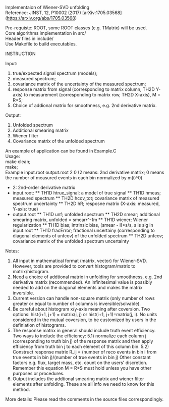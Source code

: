 Implementaion of Wiener-SVD unfolding    
Reference: 	JINST, 12, P10002 (2017) \[arXiv:1705.03568](https://arxiv.org/abs/1705.03568)  

Pre-requiste: ROOT, some ROOT classes (e.g. TMatrix) will be used.  
Core algorithms implementation in src/  
Header files in include/  
Use Makefile to build executables.  

INSTRUCTION

Input: 
1. true/expected signal spectrum (models); 
2. measured spectrum; 
3. covariance matrix of the uncertainty of the measured spectrum; 
4. response matrix from signal (corresponding to matrix column, TH2D Y-axis) to measurement (corresponding to matrix row, TH2D X-axis), M = R*S; 
5. Choice of addional matrix for smoothness, e.g. 2nd derivative matrix.  

Output:
1. Unfolded spectrum
2. Additional smearing matrix
3. Wiener filter
4. Covariance matrix of the unfolded spectrum


An example of application can be found in Example.C  
Usage:  
make clean;  
make;  
Example input.root output.root 2 0 
(2 means: 2nd derivative matrix; 0 means the number of measured events in each bin normalized by m(i)^0)

* 2: 2nd-order derivative matrix
* input.root:
** TH1D htrue_signal; a model of true signal
** TH1D hmeas; measured spectrum
** TH2D hcov_tot; covariance matrix of measured spectrum uncertainty
** TH2D hR; resposne matrix (X-axis: measured, Y-axis: true)
* output.root
** TH1D unf; unfolded spectrum
** TH2D smear; additional smearing matrix, unfolded = smear*r^-1*m
** TH1D wiener; Wiener regularization
** TH1D bias; intrinsic bias, (smear - I)*s/s, s is sig in input.root
** TH1D fracError; fractional uncertainy (corresponding to diagonal elements of unfcov) of the unfolded spectrum
** TH2D unfcov; covariance matrix of the unfolded spectrum uncertainty

Notes:
1. All input in mathematical format (matrix, vector) for Wiener-SVD. However, tools are provided to convert histogram/matrix to matrix/histogram.  
2. Need a choice of addtional matrix in unfolding for smoothness, e.g. 2nd derivative matrix (recommended). An infinitesimal value is possibly needed to add on the diagonal elements and makes the matrix inversible.
3. Current version can handle non-square matrix (only number of rows greater or equal to number of columns is inversible/solvable).
4. Be careful about histogram x/y-axis meaning after coversion. Two options: hist(i+1, j+1) = matrix(i, j) or hist(i+1, j+1)=matrix(j, i). No units considered in the mutual coversion, to be customized by users in the definiation of histograms.
5. The response matrix in general should include truth event efficiency. Two ways to include the efficiency:
  5.1) normalize each column j (corresponding to truth bin j) of the response matrix and then apply efficiency from truth bin j to each element of this column bin.
  5.2) Construct response matrix R_ij = (number of reco events in bin i from true events in bin j)/(number of true events in bin j)
Other constant factors e.g. flux, target mass, etc. count on the users' discretion. Remember this equation M = R\*S must hold unless you have other purposes or procedures.
6. Output includes the addtional smearing matrix and wiener filter elements after unfolding. These are all info we need to know for this method. 

More details:
Please read the comments in the source files correspondingly.

